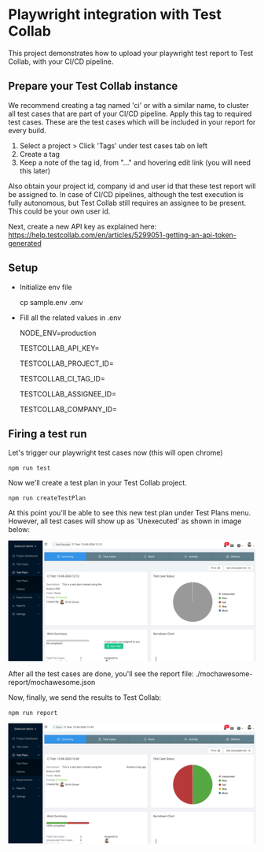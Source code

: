 # Playwright integration with Test Collab

This project demonstrates how to upload your playwright test report to Test Collab, with your CI/CD pipeline.

## Prepare your Test Collab instance

We recommend creating a tag named 'ci' or with a similar name, to cluster all test cases that are part of your CI/CD pipeline. Apply this tag to required test cases. These are the test cases which will be included in your report for every build.

1. Select a project > Click 'Tags' under test cases tab on left
2. Create a tag
3. Keep a note of the tag id, from "..." and hovering edit link (you will need this later)

Also obtain your project id, company id and user id that these test report will be assigned to. In case of CI/CD pipelines, although the test execution is fully autonomous, but Test Collab still requires an assignee to be present. This could be your own user id.

Next, create a new API key as explained here: https://help.testcollab.com/en/articles/5299051-getting-an-api-token-generated

## Setup

- Initialize env file  

    cp sample.env .env

- Fill all the related values in .env

    NODE_ENV=production

    TESTCOLLAB_API_KEY=

    TESTCOLLAB_PROJECT_ID=

    TESTCOLLAB_CI_TAG_ID=

    TESTCOLLAB_ASSIGNEE_ID=

    TESTCOLLAB_COMPANY_ID=

## Firing a test run

Let's trigger our playwright test cases now (this will open chrome)

    npm run test

Now we'll create a test plan in your Test Collab project.

    npm run createTestPlan


At this point you'll be able to see this new test plan under Test Plans menu.
However, all test cases will show up as 'Unexecuted' as shown in image below:

![Unexecuted test plan](docs/unexec.png)

After all the test cases are done, you'll see the report file:
./mochawesome-report/mochawesome.json

Now, finally, we send the results to Test Collab:

    npm run report

![Completed test plan](docs/completed.png)

